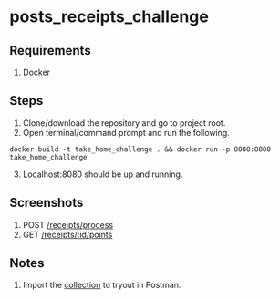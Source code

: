 # posts_receipts_challenge

## Requirements
1. Docker

## Steps
1. Clone/download the repository and go to project root.
2. Open terminal/command prompt and run the following.
```
docker build -t take_home_challenge . && docker run -p 8080:8080 take_home_challenge
```
3. Localhost:8080 should be up and running.

## Screenshots
1. POST [/receipts/process](https://drive.google.com/file/d/1lGEEKrPh-F1aeV_UNpHc4GrlYJfM9H_4/view?usp=sharing)
2. GET  [/receipts/:id/points](https://drive.google.com/file/d/172KpAXx_faezjeGD4jtgofA3Vo5ZglYW/view?usp=sharing)

## Notes
1. Import the [collection](https://drive.google.com/file/d/1lBpHPmzPlycy39C4Mf8I297lzjHQ_cyR/view?usp=sharing) to tryout in Postman.